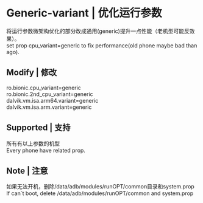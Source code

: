 # Generic-variant | 优化运行参数
将运行参数微架构优化的部分改成通用(generic)提升一点性能（老机型可能反效果）。  
set prop cpu_variant=generic to fix performance(old phone maybe bad than ago).

## Modify | 修改
ro.bionic.cpu_variant=generic  
ro.bionic.2nd_cpu_variant=generic  
dalvik.vm.isa.arm64.variant=generic  
dalvik.vm.isa.arm.variant=generic  

## Supported | 支持
所有有以上参数的机型  
Every phone have related prop.

## Note | 注意
如果无法开机，删除/data/adb/modules/runOPT/common目录和system.prop  
If can`t boot, delete /data/adb/modules/runOPT/common and system.prop

